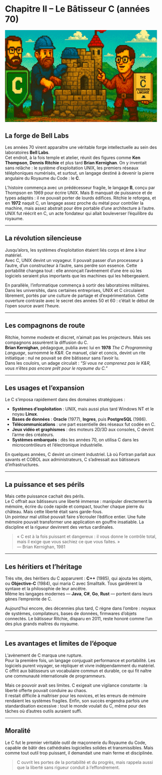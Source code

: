# Chapitre II – Le Bâtisseur C (années 70)

![chapitre-II.png](https://raw.githubusercontent.com/nicolasvauchenet/cours_architectures_logicielles/refs/heads/main/img/chapitre-II.png)

## La forge de Bell Labs

Les années 70 virent apparaître une véritable forge intellectuelle au sein des laboratoires **Bell Labs**.  
Cet endroit, à la fois temple et atelier, réunit des figures comme **Ken Thompson**, **Dennis Ritchie** et plus tard
**Brian Kernighan**. On y inventait sans relâche : le système d’exploitation UNIX, les premiers réseaux téléphoniques
numérisés, et surtout, un langage destiné à devenir la pierre angulaire du Royaume du Code : le **C**.

L’histoire commença avec un prédécesseur fragile, le langage **B**, conçu par Thompson en 1969 pour écrire UNIX. Mais B
manquait de puissance et de types adaptés : il ne pouvait porter de lourds édifices. Ritchie le reforgea, et en **1972**
naquit C, un langage assez proche du métal pour contrôler la machine, mais assez abstrait pour être portable d’une
architecture à l’autre. UNIX fut réécrit en C, un acte fondateur qui allait bouleverser l’équilibre du royaume.

---

## La révolution silencieuse

Jusqu’alors, les systèmes d’exploitation étaient liés corps et âme à leur matériel.  
Avec C, UNIX devint un voyageur. Il pouvait passer d’un processeur à l’autre, d’un constructeur à l’autre, sans perdre
son essence. Cette portabilité changea tout : elle annonçait l’avènement d’une ère où les logiciels seraient plus
importants que les machines qui les hébergeaient.

En parallèle, l’informatique commença à sortir des laboratoires militaires. Dans les universités, dans certaines
entreprises, UNIX et C circulaient librement, portés par une culture de partage et d’expérimentation. Cette ouverture
contraste avec le secret des années 50 et 60 : c’était le début de l’open source avant l’heure.

---

## Les compagnons de route

Ritchie, homme modeste et discret, n’aimait pas les projecteurs. Mais ses compagnons assurèrent la diffusion du C.  
**Brian Kernighan**, pédagogue, publia avec lui en **1978** *The C Programming Language*, surnommé le *K&R*. Ce manuel,
clair et concis, devint un rite initiatique : nul ne pouvait se dire bâtisseur sans l’avoir lu.  
Dans les couloirs, un adage circulait : *“Si vous ne comprenez pas le K&R, vous n’êtes pas encore prêt pour le royaume
du C.”*

---

## Les usages et l’expansion

Le C s’imposa rapidement dans des domaines stratégiques :

- **Systèmes d’exploitation** : UNIX, mais aussi plus tard Windows NT et le noyau **Linux**.
- **Bases de données** : **Oracle** (1977), **Ingres**, puis **PostgreSQL** (1986).
- **Télécommunications** : une part essentielle des réseaux fut codée en C.
- **Jeux vidéo et graphismes** : des moteurs 2D/3D aux consoles, C devint l’arme des créateurs.
- **Systèmes embarqués** : dès les années 70, on utilisa C dans les microcontrôleurs et l’électronique industrielle.

En quelques années, C devint un ciment industriel. Là où Fortran parlait aux savants et COBOL aux administrateurs, C
s’adressait aux bâtisseurs d’infrastructures.

---

## La puissance et ses périls

Mais cette puissance cachait des périls.  
Le C offrait aux bâtisseurs une liberté immense : manipuler directement la mémoire, écrire du code rapide et compact,
toucher chaque pierre du château. Mais cette liberté était sans garde-fous.  
Un pointeur mal utilisé pouvait faire s’écrouler l’édifice entier. Une fuite mémoire pouvait transformer une application
en gouffre insatiable. La discipline et la rigueur devinrent des vertus cardinales.

> « C est à la fois puissant et dangereux : il vous donne le contrôle total, mais il exige que vous sachiez ce que vous
> faites. »  
> — Brian Kernighan, 1981

---

## Les héritiers et l’héritage

Très vite, des héritiers du C apparurent : **C++** (1985), qui ajouta les objets, ou **Objective-C** (1984), qui maria C
avec Smalltalk. Tous gardèrent la syntaxe et la philosophie de leur ancêtre.  
Même les langages modernes — **Java**, **C#**, **Go**, **Rust** — portent dans leurs gènes l’empreinte de C.

Aujourd’hui encore, des décennies plus tard, C règne dans l’ombre : noyaux de systèmes, compilateurs, bases de données,
firmwares d’objets connectés. Le bâtisseur Ritchie, disparu en 2011, reste honoré comme l’un des plus grands maîtres du
royaume.

---

## Les avantages et limites de l’époque

L’avènement de C marqua une rupture.  
Pour la première fois, un langage conjuguait performance et portabilité. Les logiciels purent voyager, se répliquer et
vivre indépendamment du matériel. C offrit aux bâtisseurs un vocabulaire commun et durable, ce qui fit naître une
communauté internationale de programmeurs.

Mais ce pouvoir avait ses limites. C exigeait une vigilance constante : la liberté offerte pouvait conduire au chaos.  
Il restait difficile à maîtriser pour les novices, et les erreurs de mémoire rendaient les systèmes fragiles. Enfin, son
succès engendra parfois une standardisation excessive : tout le monde voulait du C, même pour des tâches où d’autres
outils auraient suffi.

---

## Moralité

Le C fut le premier véritable outil de maçonnerie du Royaume du Code, capable de bâtir des cathédrales logicielles
solides et transmissibles. Mais comme tout outil trop puissant, il demandait une main ferme et disciplinée.

> C ouvrit les portes de la portabilité et du progrès, mais rappela aussi que la liberté sans rigueur conduit à
> l’effondrement.
